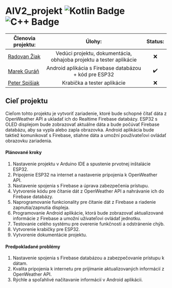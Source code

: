 # AIV2_projekt ![Kotlin Badge](https://img.shields.io/badge/-Kotlin-0095D5?logo=kotlin&logoColor=white) ![C++ Badge](https://img.shields.io/badge/-C++-00599C?logo=c%2B%2B&logoColor=white)

| Členovia projektu:              | Úlohy:                        | Status:                          |
| -----------------| :-------------------------------------:|:-----------------------------------:|
| [Radovan Žiak](https://github.com/RZpfku) | Vedúci projektu, dokumentácia, obhajoba projektu a tester aplikácie | ❌ |
| [Marek Guráň](https://github.com/marek-guran) | Android aplikácia s Firebase databázou + kód pre ESP32 | ✔️ |
| [Peter Spišiak](https://github.com/PeterSpisiak) | Krabička a tester aplikácie | ❌ |

## Cieľ projektu
Cieľom tohto projektu je vytvoriť zariadenie, ktoré bude schopné čítať dáta z OpenWeather API a ukladať ich do Realtime Firebase databázy. ESP32 s OLED displejom bude zobrazovať aktuálne dáta a bude počúvať Firebase databázu, aby sa vypla alebo zapla obrazovka. Android aplikácia bude taktiež komunikovať s Firebase, stiahne dáta a umožní používateľovi ovládať obrazovku zariadenia.

#### Plánované kroky
1. Nastavenie projektu v Arduino IDE a spustenie prvotnej inštalácie ESP32.
2. Pripojenie ESP32 na internet a nastavenie pripojenia k OpenWeather API.
3. Nastavenie spojenia s Firebase a úprava zabezpečenia prístupu.
3. Vytvorenie kódu pre čítanie dát z OpenWeather API a nahrávanie ich do Firebase databázy.
4. Naprogramovanie funkcionality pre čítanie dát z Firebase a riadenie zapnutia/zapnutia displeja.
5. Programovanie Android aplikácie, ktorá bude zobrazovať aktualizované informácie z Firebase a umožní užívateľovi ovládať jednotku.
6. Testovanie celého systému pre overenie funkčnosti a odstránenie chýb.
7. Vytvorenie krabičky pre ESP32.
8. Vytvorenie dokumentácie projektu.

#### Predpokladané problémy
1. Nastavenie spojenia s Firebase databázou a zabezpečovanie prístupu k dátam.
2. Kvalita pripojenia k internetu pre prijímanie aktualizovaných informácií z OpenWeather API.
3. Rýchle a spoľahlivé načítavanie informácií v Android aplikácii.

